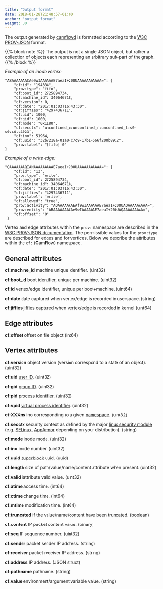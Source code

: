 ```yaml
---
title: "Output format"
date: 2018-01-28T21:48:57+01:00
anchor: "output_format"
weight: 80
---
```


The output generated by [camflowd](https://github.com/CamFlow/camflowd) is formatted according to the [W3C PROV-JSON](https://www.w3.org/Submission/2013/SUBM-prov-json-20130424/) format.

{{% block note %}}
The output is not a single JSON object, but rather a collection of objects each representing an arbitrary sub-part of the graph.
{{% /block %}}

_Example of an inode vertex:_
```
"ABAAAAAAACAe9wIAAAAAAE7aeaI+200UAAAAAAAAAAA=": {
    "cf:id": "194334",
    "prov:type": "fifo",
    "cf:boot_id": 2725894734,
    "cf:machine_id": 340646718,
    "cf:version": 0,
    "cf:date": "2017:01:03T16:43:30",
    "cf:jiffies": "4297436711",
    "cf:uid": 1000,
    "cf:gid": 1000,
    "cf:mode": "0x1180",
    "cf:secctx": "unconfined_u:unconfined_r:unconfined_t:s0-s0:c0.c1023",
    "cf:ino": 51964,
    "cf:uuid": "32b7218a-01a0-c7c9-17b1-666f200b8912",
    "prov:label": "[fifo] 0"
}
```

_Example of a write edge:_
```
"QAAAAAAAQIANAAAAAAAAAE7aeaI+200UAAAAAAAAAAA=": {
    "cf:id": "13",
    "prov:type": "write",
    "cf:boot_id": 2725894734,
    "cf:machine_id": 340646718,
    "cf:date": "2017:01:03T16:43:30",
    "cf:jiffies": "4297436711",
    "prov:label": "write",
    "cf:allowed": "true",
    "prov:activity": "AQAAAAAAAEAf9wIAAAAAAE7aeaI+200UAQAAAAAAAAA=",
    "prov:entity": "ABAAAAAAACAe9wIAAAAAAE7aeaI+200UAQAAAAAAAAA=",
    "cf:offset": "0"
 }
```


Vertex and edge attributes within the `prov:` namespace are described in the [W3C PROV-JSON documentation](https://www.w3.org/Submission/2013/SUBM-prov-json-20130424/). The permissible values for the `prov:type` are described [for edges](./edges.md) and [for vertices](./vertices.md). Below we describe the attributes within the `cf:` (**C**am**F**low) namespace.

## General attributes

**cf:machine_id** machine unique identifier. (uint32)

**cf:boot_id** boot identifier, unique per machine. (uint32)

**cf:id** vertex/edge identifier, unique per boot+machine. (uint64)

**cf:date** date captured when vertex/edge is recorded in userspace. (string)

**cf:jiffies** [jiffies](http://www.makelinux.net/ldd3/chp-7-sect-1) captured when vertex/edge is recorded in kernel (uint64)

## Edge attributes

**cf:offset** offset on file object (int64)

## Vertex attributes

**cf:version** object version (version correspond to a state of an object). (uint32)

**cf:uid** [user ID](https://en.wikipedia.org/wiki/User_identifier). (uint32)

**cf:gid** [group ID](https://en.wikipedia.org/wiki/Group_identifier). (uint32)

**cf:pid** [process identifier](https://en.wikipedia.org/wiki/Process_identifier). (uint32)

**cf:vpid** [virtual process identifier](https://lwn.net/Articles/259217/). (uint32)

**cf:XXXns** ino corresponding to a given [namespace](http://man7.org/linux/man-pages/man7/namespaces.7.html). (uint32)

**cf:secctx** security context as defined by the major [linux security module](https://www.kernel.org/doc/Documentation/security/LSM.txt) (e.g. [SELinux](https://fedoraproject.org/wiki/Security_context), [AppArmor](http://wiki.apparmor.net/index.php/AppArmorInterfaces#Security_contexts) depending on your distribution). (string)

**cf:mode** inode mode. (uint32)

**cf:ino** inode number. (uint32)

**cf:uuid** [superblock](http://www.linfo.org/superblock) uuid. (uuid)

**cf:length** size of path/value/name/content attribute when present. (uint32)

**cf:valid** iattribute valid value. (uint32)

**cf:atime** access time. (int64)

**cf:ctime** change time. (int64)

**cf:mtime** modification time. (int64)

**cf:truncated** if the value/name/content have been truncated. (boolean)

**cf:content** IP packet content value. (binary)

**cf:seq** IP sequence number. (uint32)

**cf:sender** packet sender IP address. (string)

**cf:receiver** packet receiver IP address. (string)

**cf:address** IP address. (JSON struct)

**cf:pathname** pathname. (string)

**cf:value** environment/argument variable value. (string)
